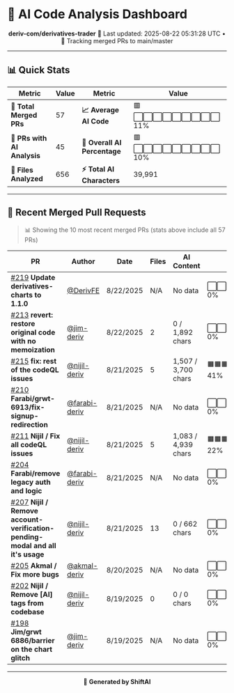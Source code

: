 # 🤖 AI Code Analysis Dashboard

<div align="center">

**deriv-com/derivatives-trader**
📅 Last updated: 2025-08-22 05:31:28 UTC • 🔄 Tracking merged PRs to main/master

</div>

---

## 📊 Quick Stats

| Metric | Value | Metric | Value |
|--------|-------|--------|-------|
| **📁 Total Merged PRs** | 57 | **📈 Average AI Code** | 🟥⬜⬜⬜⬜⬜⬜⬜⬜⬜ 11% |
| **🤖 PRs with AI Analysis** | 45 | **🎯 Overall AI Percentage** | 🟥⬜⬜⬜⬜⬜⬜⬜⬜⬜ 10% |
| **📄 Files Analyzed** | 656 | **⚡ Total AI Characters** | 39,991 |

---

## 🚀 Recent Merged Pull Requests

> 📊 Showing the 10 most recent merged PRs (stats above include all 57 PRs)

| PR | Author | Date | Files | AI Content | Percentage |
|----|--------|------|-------|------------|------------|
| [#219](#) **Update derivatives-charts to 1.1.0** | [@DerivFE](https://github.com/DerivFE) | 8/22/2025 | N/A | No data | ⬜⬜⬜⬜⬜⬜⬜⬜⬜⬜⬜⬜⬜⬜⬜   0% |
| [#213](#) **revert: restore original code with no memoization** | [@jim-deriv](https://github.com/jim-deriv) | 8/22/2025 | 2 | 0 / 1,892 chars | ⬜⬜⬜⬜⬜⬜⬜⬜⬜⬜⬜⬜⬜⬜⬜   0% |
| [#215](#) **fix: rest of the codeQL issues** | [@nijil-deriv](https://github.com/nijil-deriv) | 8/21/2025 | 5 | 1,507 / 3,700 chars | 🟧🟧🟧🟧🟧🟧⬜⬜⬜⬜⬜⬜⬜⬜⬜  41% |
| [#210](#) **Farabi/grwt-6913/fix-signup-redirection** | [@farabi-deriv](https://github.com/farabi-deriv) | 8/21/2025 | N/A | No data | ⬜⬜⬜⬜⬜⬜⬜⬜⬜⬜⬜⬜⬜⬜⬜   0% |
| [#211](#) **Nijil / Fix all codeQL issues** | [@nijil-deriv](https://github.com/nijil-deriv) | 8/21/2025 | 5 | 1,083 / 4,939 chars | 🟧🟧🟧⬜⬜⬜⬜⬜⬜⬜⬜⬜⬜⬜⬜  22% |
| [#204](#) **Farabi/remove legacy auth and logic** | [@farabi-deriv](https://github.com/farabi-deriv) | 8/21/2025 | N/A | No data | ⬜⬜⬜⬜⬜⬜⬜⬜⬜⬜⬜⬜⬜⬜⬜   0% |
| [#207](#) **Nijil / Remove account-verification-pending-modal and all it's usage** | [@nijil-deriv](https://github.com/nijil-deriv) | 8/21/2025 | 13 | 0 / 662 chars | ⬜⬜⬜⬜⬜⬜⬜⬜⬜⬜⬜⬜⬜⬜⬜   0% |
| [#205](#) **Akmal / Fix more bugs** | [@akmal-deriv](https://github.com/akmal-deriv) | 8/20/2025 | N/A | No data | ⬜⬜⬜⬜⬜⬜⬜⬜⬜⬜⬜⬜⬜⬜⬜   0% |
| [#202](#) **Nijil / Remove [AI] tags from codebase** | [@nijil-deriv](https://github.com/nijil-deriv) | 8/19/2025 | 0 | 0 / 0 chars | ⬜⬜⬜⬜⬜⬜⬜⬜⬜⬜⬜⬜⬜⬜⬜   0% |
| [#198](#) **Jim/grwt 6886/barrier on the chart glitch** | [@jim-deriv](https://github.com/jim-deriv) | 8/19/2025 | N/A | No data | ⬜⬜⬜⬜⬜⬜⬜⬜⬜⬜⬜⬜⬜⬜⬜   0% |

---

<div align="center">

🚀 **Generated by ShiftAI**

</div>
